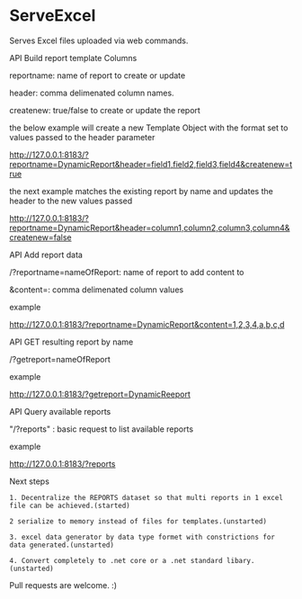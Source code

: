 # ServeExcel
Serves Excel files uploaded via web commands.

API Build report template Columns

<Parameter> reportname: name of report to create or update

<Parameter> header: comma delimenated column names.

<Parameter> createnew: true/false to create or update the report

the below example will create a new Template Object with the format set to values passed to the header parameter

http://127.0.0.1:8183/?reportname=DynamicReport&header=field1,field2,field3,field4&createnew=true


the next example matches the existing report by name and updates the header to the new values passed

http://127.0.0.1:8183/?reportname=DynamicReport&header=column1,column2,column3,column4&createnew=false

API Add report data

<Parameter> /?reportname=nameOfReport: name of report to add content to

<Parameter> &content=: comma delimenated column values

example

http://127.0.0.1:8183/?reportname=DynamicReport&content=1,2,3,4,a,b,c,d

API GET resulting report by name

<Parameter> /?getreport=nameOfReport

example

http://127.0.0.1:8183/?getreport=DynamicReeport

API Query available reports

<Parameter> "/?reports" : basic request to list available reports

example

http://127.0.0.1:8183/?reports


Next steps

    1. Decentralize the REPORTS dataset so that multi reports in 1 excel file can be achieved.(started)

    2 serialize to memory instead of files for templates.(unstarted)

    3. excel data generator by data type formet with constrictions for data generated.(unstarted)

    4. Convert completely to .net core or a .net standard libary.(unstarted)

Pull requests are welcome. :)

